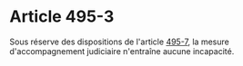 # Article 495-3

Sous réserve des dispositions de l'article <a href='/affichCodeArticle.do?cidTexte=LEGITEXT000006070721&idArticle=LEGIARTI000006428068&dateTexte=&categorieLien=cid' title='Code civil - art. 495-7 (VD)'>495-7</a>, la mesure d'accompagnement judiciaire n'entraîne aucune incapacité.